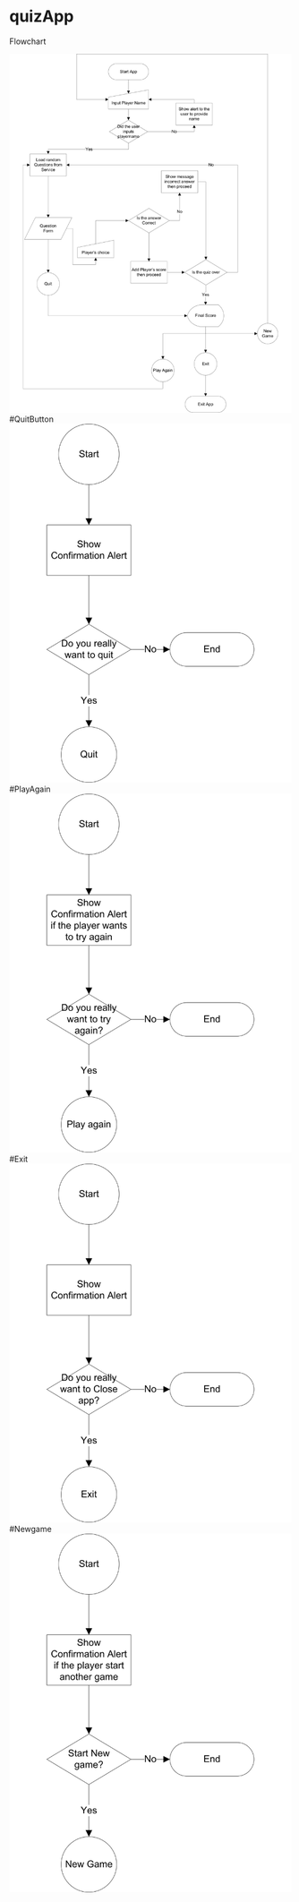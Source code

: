 # quizApp


  Flowchart

![ScreenShot](https://github.com/aysonsteven/quizApp/blob/master/flowchart%20diagram/quizFlowChart.jpg)
#QuitButton
![ScreenShot](https://github.com/aysonsteven/quizApp/blob/master/flowchart%20diagram/quizFlowChart_Quit.jpg)
#PlayAgain
![ScreenShot](https://github.com/aysonsteven/quizApp/blob/master/flowchart%20diagram/quizFlowChart_PlayAgain.jpg)
#Exit
![ScreenShot](https://github.com/aysonsteven/quizApp/blob/master/flowchart%20diagram/quizFlowChart_Exit.jpg)
#Newgame
![ScreenShot](https://github.com/aysonsteven/quizApp/blob/master/flowchart%20diagram/quizFlowChartnewgame.jpg)